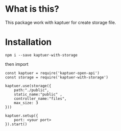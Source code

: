 # What is this?

This package work with kaptuer for create storage file.

# Installation

`npm i --save kaptuer-with-storage`

then import

```
const kaptuer = require('kaptuer-open-api')
const storage = require('kaptuer-with-storage')

kaptuer.use(storage({
    path:"./public",
    static_name:"public" ,
    controller_name:"files",
    max_size: 3
}))

kaptuer.setup({
    port: <your port>
}).start()

```